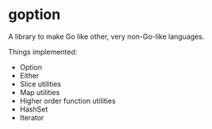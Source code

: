 # goption
A library to make Go like other, very non-Go-like languages.

Things implemented:
- Option
- Either
- Slice utilities
- Map utilities
- Higher order function utilities
- HashSet
- Iterator
